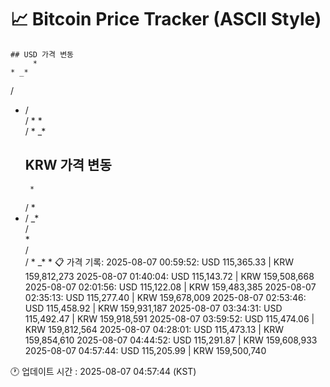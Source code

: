 # 📈 Bitcoin Price Tracker (ASCII Style)
    ## USD 가격 변동 
         *    
    * _*  
   /      
*  /      
   /    * 
   *      
  /      *
 _*       
    ## KRW 가격 변동
        *     
   / *    
*  /  _*  
   /      
   *      
  /       
  /     * 
 _*      *
    📋 가격 기록:
    2025-08-07 00:59:52: USD 115,365.33 | KRW 159,812,273
2025-08-07 01:40:04: USD 115,143.72 | KRW 159,508,668
2025-08-07 02:01:56: USD 115,122.08 | KRW 159,483,385
2025-08-07 02:35:13: USD 115,277.40 | KRW 159,678,009
2025-08-07 02:53:46: USD 115,458.92 | KRW 159,931,187
2025-08-07 03:34:31: USD 115,492.47 | KRW 159,918,591
2025-08-07 03:59:52: USD 115,474.06 | KRW 159,812,564
2025-08-07 04:28:01: USD 115,473.13 | KRW 159,854,610
2025-08-07 04:44:52: USD 115,291.87 | KRW 159,608,933
2025-08-07 04:57:44: USD 115,205.99 | KRW 159,500,740
    
🕐 업데이트 시간 : 2025-08-07 04:57:44 (KST)
